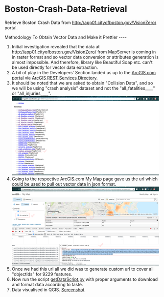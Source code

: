 # Boston-Crash-Data-Retrieval
Retrieve Boston Crash Data from http://app01.cityofboston.gov/VisionZero/ portal.

Methodology To Obtain Vector Data and Make it Prettier ----

1. Initial investigation revealed that the data at http://app01.cityofboston.gov/VisionZero/ from MapServer is coming in in raster format and so vector data conversion or attributes generation is almost impossible. And therefore, library like Beautiful Soap etc. can't be used directly for vector data extraction.
2. A bit of play in the Developers' Section landed us up to the [ArcGIS.com portal](http://www.arcgis.com/home/webmap/viewer.html?url=http%3A%2F%2Fgpd01.cityofboston.gov%3A6080%2Farcgis%2Frest%2Fservices%2Fall_injuries_yearly%2FMapServer&source=sd) via [ArcGIS REST Services Directory](http://gpd01.cityofboston.gov:6080/arcgis/rest/services).
3. It should be noted that we are asked to obtain "Collision Data", and so we will be using "crash analysis" dataset and not the "all_fatalities____" or "all_injuries____". ![Screenshot](1.png)
4. Going to the respective ArcGIS.com My Map page gave us the url which could be used to pull out vector data in json format. ![Screenshot](2.png)
5. Once we had this url all we did was to generate custom url to cover all "objectIds" for 9229 features.
6. Now run the script [getDataScript.py](https://github.com/Zia-/Boston-Crash-Data-Retrieval/blob/master/getDataScript.py) with proper arguments to download and format data according to taste.
7. Data visualised in QGIS. [Screenshot](3.png)
